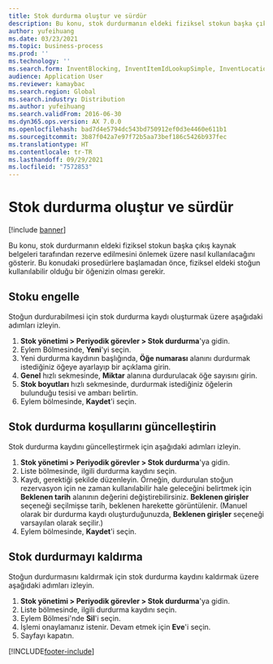 ```yaml
---
title: Stok durdurma oluştur ve sürdür
description: Bu konu, stok durdurmanın eldeki fiziksel stokun başka çıkış kaynak belgeleri tarafından rezerve edilmesini önlemek üzere nasıl kullanılacağını gösterir.
author: yufeihuang
ms.date: 03/23/2021
ms.topic: business-process
ms.prod: ''
ms.technology: ''
ms.search.form: InventBlocking, InventItemIdLookupSimple, InventLocationIdLookup
audience: Application User
ms.reviewer: kamaybac
ms.search.region: Global
ms.search.industry: Distribution
ms.author: yufeihuang
ms.search.validFrom: 2016-06-30
ms.dyn365.ops.version: AX 7.0.0
ms.openlocfilehash: bad7d4e5794dc543bd750912ef0d3e4460e611b1
ms.sourcegitcommit: 3b87f042a7e97f72b5aa73bef186c5426b937fec
ms.translationtype: HT
ms.contentlocale: tr-TR
ms.lasthandoff: 09/29/2021
ms.locfileid: "7572853"
---
```

# <a name="create-and-maintain-an-inventory-blocking"></a>Stok durdurma oluştur ve sürdür

[!include [banner](../../includes/banner.md)]

Bu konu, stok durdurmanın eldeki fiziksel stokun başka çıkış kaynak belgeleri tarafından rezerve edilmesini önlemek üzere nasıl kullanılacağını gösterir. Bu konudaki prosedürlere başlamadan önce, fiziksel eldeki stoğun kullanılabilir olduğu bir öğenizin olması gerekir.

## <a name="block-inventory"></a>Stoku engelle

Stoğun durdurabilmesi için stok durdurma kaydı oluşturmak üzere aşağıdaki adımları izleyin.

1. **Stok yönetimi \> Periyodik görevler \> Stok durdurma**'ya gidin.
1. Eylem Bölmesinde, **Yeni**'yi seçin.
1. Yeni durdurma kaydının başlığında, **Öğe numarası** alanını durdurmak istediğiniz öğeye ayarlayıp bir açıklama girin.
1. **Genel** hızlı sekmesinde, **Miktar** alanına durdurulacak öğe sayısını girin.
1. **Stok boyutları** hızlı sekmesinde, durdurmak istediğiniz öğelerin bulunduğu tesisi ve ambarı belirtin.
1. Eylem bölmesinde, **Kaydet**'i seçin.

## <a name="update-the-conditions-of-the-inventory-blocking"></a>Stok durdurma koşullarını güncelleştirin

Stok durdurma kaydını güncelleştirmek için aşağıdaki adımları izleyin.

1. **Stok yönetimi \> Periyodik görevler \> Stok durdurma**'ya gidin.
1. Liste bölmesinde, ilgili durdurma kaydını seçin.
1. Kaydı, gerektiği şekilde düzenleyin. Örneğin, durdurulan stoğun rezervasyon için ne zaman kullanılabilir hale geleceğini belirtmek için **Beklenen tarih** alanının değerini değiştirebilirsiniz. **Beklenen girişler** seçeneği seçilmişse tarih, beklenen harekette görüntülenir. (Manuel olarak bir durdurma kaydı oluşturduğunuzda, **Beklenen girişler** seçeneği varsayılan olarak seçilir.)
1. Eylem bölmesinde, **Kaydet**'i seçin.

## <a name="unblock-inventory"></a>Stok durdurmayı kaldırma

Stoğun durdurmasını kaldırmak için stok durdurma kaydını kaldırmak üzere aşağıdaki adımları izleyin.

1. **Stok yönetimi \> Periyodik görevler \> Stok durdurma**'ya gidin.
1. Liste bölmesinde, ilgili durdurma kaydını seçin.
1. Eylem Bölmesi'nde **Sil**'i seçin.
1. İşlemi onaylamanız istenir. Devam etmek için **Eve**'i seçin.
1. Sayfayı kapatın.

[!INCLUDE[footer-include](../../../includes/footer-banner.md)]
